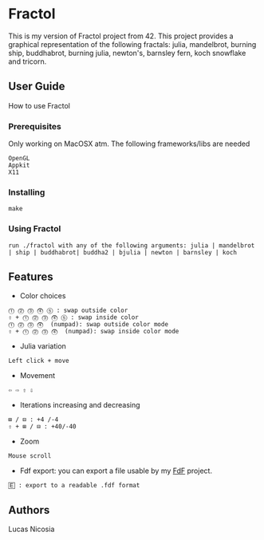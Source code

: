 # Fractol

This is my version of Fractol project from 42. This project provides a graphical representation of the following fractals: julia, mandelbrot, burning ship, buddhabrot, burning julia, newton's, barnsley fern, koch snowflake and tricorn.

## User Guide

How to use Fractol

### Prerequisites

Only working on MacOSX atm. The following frameworks/libs are needed
```
OpenGL
Appkit
X11
```

### Installing

```
make
```

### Using Fractol

```
run ./fractol with any of the following arguments: julia | mandelbrot | ship | buddhabrot| buddha2 | bjulia | newton | barnsley | koch
```

## Features

* Color choices
```
⓵ ⓶ ⓷ ⓸ ⑤ : swap outside color
⇧ + ⓵ ⓶ ⓷ ⓸ ⑤ : swap inside color
⓵ ⓶ ⓷ ⓸  (numpad): swap outside color mode
⇧ + ⓵ ⓶ ⓷ ⓸  (numpad): swap inside color mode
```

* Julia variation
```
Left click + move
```

* Movement
```
⇦ ⇨ ⇧ ⇩
```

* Iterations increasing and decreasing
```
⊞ / ⊟ : +4 /-4
⇧ + ⊞ / ⊟ : +40/-40
```

* Zoom
```
Mouse scroll
```

* Fdf export: you can export a file usable by my [FdF](https://github.com/lnicosia/Fdf) project.
```
🄴 : export to a readable .fdf format
```

## Authors

Lucas Nicosia
